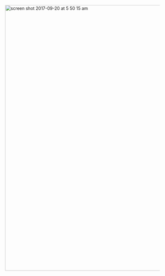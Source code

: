 <img width="864" alt="screen shot 2017-09-20 at 5 50 15 am" src="https://user-images.githubusercontent.com/24443103/30642407-06dde0aa-9dc8-11e7-9001-09808a74c3a8.png">
